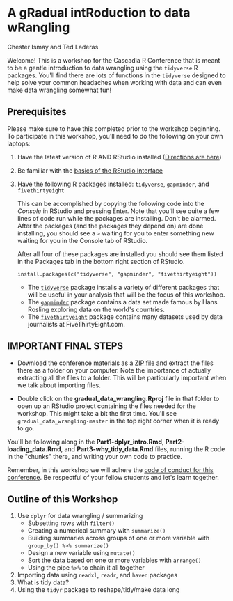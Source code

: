 A gRadual intRoduction to data wRangling
================
Chester Ismay and Ted Laderas

Welcome! This is a workshop for the Cascadia R Conference that is meant to be a gentle introduction to data wrangling using the `tidyverse` R packages. You'll find there are lots of functions in the `tidyverse` designed to help solve your common headaches when working with data and can even make data wrangling somewhat fun!

Prerequisites
-------------

Please make sure to have this completed prior to the workshop beginning. To participate in this workshop, you'll need to do the following on your own laptops:

1.  Have the latest version of R AND RStudio installed ([Directions are here](http://moderndive.netlify.com/2-getting-started.html#what-are-r-and-rstudio))
2.  Be familiar with the [basics of the RStudio Interface](https://ismayc.github.io/rbasics-book/3-rstudiobasics.html#rstudio-layout)
3.  Have the following R packages installed: `tidyverse`, `gapminder`, and `fivethirtyeight`

    This can be accomplished by copying the following code into the *Console* in RStudio and pressing Enter. Note that you'll see quite a few lines of code run while the packages are installing. Don't be alarmed. After the packages (and the packages they depend on) are done installing, you should see a `>` waiting for you to enter something new waiting for you in the Console tab of RStudio.
    
    After all four of these packages are installed you should see them listed in the Packages tab in the bottom right section of RStudio.

        install.packages(c("tidyverse", "gapminder", "fivethirtyeight"))

    -   The [`tidyverse`](http://tidyverse.tidyverse.org/) package installs a variety of different packages that will be useful in your analysis that will be the focus of this workshop.
    -   The [`gapminder`](https://github.com/jennybc/gapminder/blob/master/README.md) package contains a data set made famous by Hans Rosling exploring data on the world's countries.
    -   The [`fivethirtyeight`](http://fivethirtyeight-r.netlify.com/) package contains many datasets used by data journalists at FiveThirtyEight.com.

IMPORTANT FINAL STEPS
---------------------

-   Download the conference materials as a [ZIP file](https://github.com/tidyverse-intro/gradual_data_wrangling/archive/master.zip) and extract the files there as a folder on your computer. Note the importance of actually extracting all the files to a folder. This will be particularly important when we talk about importing files. 

- Double click on the **gradual_data_wrangling.Rproj** file in that folder to open up an RStudio project containing the files needed for the workshop. This might take a bit the first time. You'll see `gradual_data_wrangling-master` in the top right corner when it is ready to go.

You'll be following along in the **Part1-dplyr_intro.Rmd**, **Part2-loading_data.Rmd**, and **Part3-why_tidy_data.Rmd** files, running the R code in the "chunks" there, and writing your own code to practice.

Remember, in this workshop we will adhere the [code of conduct for this conference](https://cascadiarconf.com/coc/). Be respectful of your fellow students and let's learn together.

Outline of this Workshop
------------------------

1.  Use `dplyr` for data wrangling / summarizing
    -   Subsetting rows with `filter()`
    -   Creating a numerical summary with `summarize()`
    -   Building summaries across groups of one or more variable with `group_by() %>% summarize()`
    -   Design a new variable using `mutate()`
    -   Sort the data based on one or more variables with `arrange()`
    -   Using the pipe `%>%` to chain it all together
2.  Importing data using `readxl`, `readr`, and `haven` packages
3.  What is tidy data?
4.  Using the `tidyr` package to reshape/tidy/make data long
